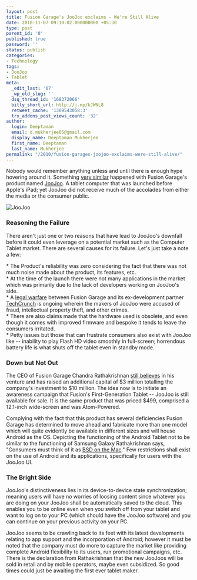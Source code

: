 ```yaml
---
layout: post
title: Fusion Garage's JooJoo exclaims - We're Still Alive
date: 2010-11-07 09:10:02.000000000 +05:30
type: post
parent_id: '0'
published: true
password: ''
status: publish
categories:
- Technology
tags:
- JooJoo
- Tablet
meta:
  _edit_last: '67'
  _wp_old_slug: ''
  dsq_thread_id: '168372066'
  bitly_short_url: http://j.mp/kJWNL8
  retweet_cache: '1309543058:3'
  trx_addons_post_views_count: '32'
author:
  login: Deeptaman
  email: d.mukherjee05@gmail.com
  display_name: Deeptaman Mukherjee
  first_name: Deeptaman
  last_name: Mukherjee
permalink: "/2010/fusion-garages-joojoo-exclaims-were-still-alive/"
---
```

<p>Nobody would remember anything unless and until there is enough hype hovering around it. Something <a href="http://www.shanzai.com/index.php/market-mayhem/news/1953-joojoo-too-much-too-little-too-late">very similar</a> happened with Fusion Garage's product named <a href="https://thejoojoo.com/">JooJoo</a>. A tablet computer that was launched before Apple's iPad; yet JooJoo did not receive much of the accolades from either the media or the consumer public.</p>
<p><!--more--></p>
<p><img src="{{ site.baseurl }}/assets/2010/11/joojoo.jpg" alt="JooJoo" /></p>
<h3>Reasoning the Failure</h3>
<p>There aren't just one or two reasons that have lead to JooJoo's downfall before it could even leverage on a potential market such as the Computer Tablet market. There are several causes for its failure. Let's just take a note a few:</p>
<p>* The Product's reliability was zero considering the fact that there was not much noise made about the product, its features, etc.<br />
* At the time of the launch there were not many applications in the market which was primarily due to the lack of developers working on JooJoo's side.<br />
* A <a href="http://news.cnet.com/8301-1001_3-10413762-92.html">legal warfare</a> between Fusion Garage and its ex-development partner <a href="http://techcrunch.com/">TechCrunch</a> is ongoing wherein the makers of JooJoo were accused of fraud, intellectual property theft, and other crimes.<br />
* There are also claims made that the hardware used is obsolete, and even though it comes with improved firmware and bespoke it tends to leave the consumers irritated.<br />
* Petty issues but those that can frustrate consumers also exist with JooJoo like -- inability to play Flash HD video smoothly in full-screen; horrendous battery life is what shuts off the tablet even in standby mode.</p>
<h3>Down but Not Out</h3>
<p>The CEO of Fusion Garage Chandra Rathakrishnan <a href="http://asia.cnet.com/crave/2010/11/02/fusion-garage-still-believes-in-the-joojoo/">still believes</a> in his venture and has raised an additional capital of $3 million totalling the company's investment to $10 million. The idea now is to initiate an awareness campaign that Fusion's First-Generation Tablet -- JooJoo is still available for sale. It is the same product that was priced $499, comprised a 12.1-inch wide-screen and was Atom-Powered. </p>
<p>Complying with the fact that this product has several deficiencies Fusion Garage has determined to move ahead and fabricate more than one model which will quite evidently be available in different sizes and will house Android as the OS. Depicting the functioning of the Android Tablet not to be similar to the functioning of Samsung Galaxy Rathakrishnan says, "Consumers must think of it as <a href="http://support.apple.com/kb/TA25633?viewlocale=en_US">BSD on the Mac</a>." Few restrictions shall exist on the use of Android and its applications, specifically for users with the JooJoo UI.</p>
<h3>The Bright Side</h3>
<p>JooJoo's distinctiveness lies in its device-to-device state synchronization; meaning users will have no worries of loosing content since whatever you are doing on your JooJoo shall be automatically saved to the cloud. This enables you to be online even when you switch off from your tablet and want to log on to your PC (which should have the JooJoo software) and you can continue on your previous activity on your PC.</p>
<p>JooJoo seems to be crawling back to its feet with its latest developments relating to app support and the incorporation of Android; however it must be noted that the company must do more to capture the market like providing complete Android flexibility to its users, run promotional campaigns, etc. There is the declaration from Rathakrishnan that the new JooJoos will be sold in retail and by mobile operators, maybe even subsidized. So good times could just be awaiting the first ever tablet maker.</p>

